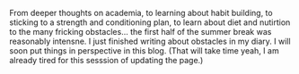 <!-- ---
title: Summer 2024 Review so far... Part I
layout: default
tags: summer
categories: Fields
--- -->

From deeper thoughts on academia, to learning about habit building, to sticking to a strength and conditioning plan, to learn about diet and nutirtion to the many fricking obstacles... the first half of the summer break was reasonably intensne. I just finished writing about obstacles in my diary. I will soon put things in perspective in this blog. (That will take time yeah, I am already tired for this sesssion of updating the page.)